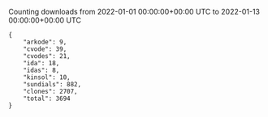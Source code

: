 
Counting downloads from 2022-01-01 00:00:00+00:00 UTC to 2022-01-13 00:00:00+00:00 UTC

```
{
    "arkode": 9,
    "cvode": 39,
    "cvodes": 21,
    "ida": 18,
    "idas": 8,
    "kinsol": 10,
    "sundials": 882,
    "clones": 2707,
    "total": 3694
}
```
